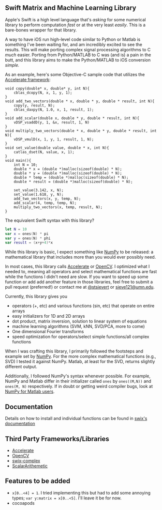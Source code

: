## Swift Matrix and Machine Learning Library
Apple's Swift is a high level language that's *asking* for some numerical
library to perform computation *fast* or at the very least *easily*. This is a
bare-bones wrapper for that library.

A way to have iOS run high-level code similar to Python or Matlab is something
I've been waiting for, and am incredibly excited to see the results. This will
make porting complex signal processing algorithms to C *much* easier. Porting
from Python/MATLAB to C was (and is) a pain in the butt, and this library aims
to make the Python/MATLAB to iOS conversion *simple.*

As an example, here's some Objective-C sample code that utilizes the
[Accelerate framework][accel]:

```objc
void copy(double* x, double* y, int N){
    cblas_dcopy(N, x, 1, y, 1);
}
void add_two_vectors(double * x, double * y, double * result, int N){
    copy(y, result, N);
    cblas_daxpy(N, 1.0, x, 1, result, 1);
}
void add_scalar(double x, double * y, double * result, int N){
    vDSP_vsaddD(y, 1, &x, result, 1, N)
}
void multiply_two_vectors(double * x, double * y, double * result, int N){
    vDSP_vmulD(x, 1, y, 1, result, 1, N);
}
void set_value(double value, double * x, int N){
    catlas_dset(N, value, x, 1);
}
void main(){
    int N = 10;
    double * x = (double *)malloc(sizeof(double) * N);
    double * y = (double *)malloc(sizeof(double) * N);
    double * temp = (double *)malloc(sizeof(double) * N);
    double * result = (double *)malloc(sizeof(double) * N);

    set_value(3.142, x, N);
    set_value(1.618, y, N);
    add_two_vectors(x, y, temp, N);
    add_scalar(4, temp, temp, N);
    multiply_two_vectors(x, temp, result, N);
}
```

The equivalent Swift syntax with this library?

```swift
let N = 10
var x = ones(N) * pi
var y = ones(N) * phi
var result = (x+y+4)*x
```

While this library is basic, I expect something like [NumPy][numpy] to be
released: a mathematical library that includes more than you would ever
possibly need. 

In most cases, this library calls [Accelerate][accel] or [OpenCV][opencv]. I
optimized what I needed to, meaning all operators and select mathematical
functions are fast while the functions I didn't need are slow. If you want to
speed up some function or add add another feature in those libraries, feel free
to submit a pull request (preferred!) or contact me at [@stsievert][st] or
[sieve121@umn.edu](mailto:sieve121@umn.edu).

Currently, this library gives you

* operators (+, etc) and various functions (sin, etc) that operate on entire arrays
* easy initializers for 1D and 2D arrays
* dot product, matrix inversion, solution to linear system of equations
* machine learning algorithms (SVM, kNN, SVD/PCA, more to come)
* One dimensional Fourier transforms
* speed optimization for operators/select simple functions/all complex functions

When I was crafting this library, I primarily followed the footsteps and
example set by [NumPy][numpy]. For the more complex mathematical functions
(e.g., SVD) I tested it against NumPy. Matlab, at least for the SVD, returns
slightly different output.

Additionally, I followed NumPy's syntax whenever possible. For example, NumPy
and Matlab differ in their initializer called `ones` by `ones((M,N))` and
`ones(M, N)` respectively. If in doubt or getting weird compiler bugs, look at
[NumPy for Matlab users][nfm].

[nfm]:http://wiki.scipy.org/NumPy_for_Matlab_Users

## Documentation 
Details on how to install and individual functions can be found in [swix's
documentation][swix-doc]

## Third Party Frameworks/Libraries
* [Accelerate][accel]
* [OpenCV][opencv]
* [swix-complex][complex]
* [ScalarArithemetic][scalar]

## Features to be added
* `x[0..<4] = 1`. I tried implementing this but had to add some annoying types;
  `var y:matrix = x[0..<5]`. I'll leave it be for now.
* cocoapods

[opencv]:http://opencv.org
[scalar]:https://github.com/seivan/ScalarArithmetic
[complex]:https://github.com/dankogai/swift-complex
[numpy]:http://www.numpy.org
[accel]:https://developer.apple.com/library/prerelease/mac/documentation/Accelerate/Reference/AccelerateFWRef/_index.html#//apple_ref/doc/uid/TP40009465
[@]:https://developer.apple.com/library/prerelease/ios/documentation/swift/conceptual/swift_programming_language/AdvancedOperators.html#//apple_ref/doc/uid/TP40014097-CH27-XID_48
[ones]:http://docs.scipy.org/doc/numpy/reference/generated/numpy.ones.html
[zeros]:http://docs.scipy.org/doc/numpy/reference/generated/numpy.zeros.html#numpy.zeros
[pep]:http://legacy.python.org/dev/peps/pep-0465/#implementation-details
[swix-doc]:http://swix.readthedocs.org/en/latest/
[st]:https://twitter.com/stsievert

